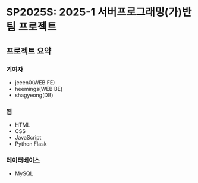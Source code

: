 # SP2025S: 2025-1 서버프로그래밍(가)반 팀 프로젝트
## 프로젝트 요약
### 기여자
- jeeen0(WEB FE)
- heemings(WEB BE)
- shagyeong(DB)
### 웹
- HTML
- CSS
- JavaScript
- Python Flask
### 데이터베이스
- MySQL
